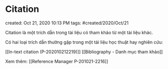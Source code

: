 # Citation

created: Oct 21, 2020 10:13 PM
tags: #created/2020/Oct/21

Citation là một trích dẫn trong tài liệu có tham khảo từ một tài liệu khác.

Có hai loại trích dẫn thường gặp trong một tài liệu học thuật hay nghiên cứu:

[[In-text citation (P-202010212219)]]
[[Bibliography - Danh mục tham khảo]]

Xem thêm:
[[Reference Manager P-201021-2216]]
